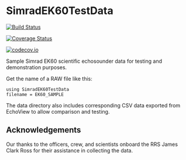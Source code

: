 # SimradEK60TestData

[![Build Status](https://travis-ci.org/EchoJulia/SimradEK60TestData.jl.svg?branch=master)](https://travis-ci.org/EchoJulia/SimradEK60TestData.jl)

[![Coverage Status](https://coveralls.io/repos/EchoJulia/SimradEK60TestData.jl/badge.svg?branch=master&service=github)](https://coveralls.io/github/EchoJulia/SimradEK60TestData.jl?branch=master)

[![codecov.io](http://codecov.io/github/EchoJulia/SimradEK60TestData.jl/coverage.svg?branch=master)](http://codecov.io/github/EchoJulia/SimradEK60TestData.jl?branch=master)

Sample Simrad EK60 scientific echosounder data for testing and
demonstration purposes.

Get the name of a RAW file like this:

	using SimradEK60TestData
	filename = EK60_SAMPLE
	
The data directory also includes corresponding CSV data exported from
EchoView to allow comparison and testing.

## Acknowledgements
Our thanks to the officers, crew, and scientists onboard the RRS James
Clark Ross for their assistance in collecting the data.
